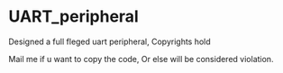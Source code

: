 # UART_peripheral
Designed a full fleged uart peripheral, Copyrights hold

Mail me if u want to copy the code, Or else will be considered violation.
